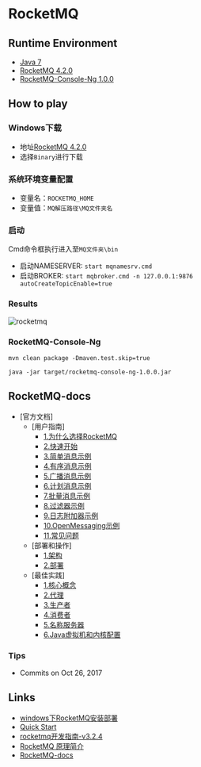 # RocketMQ

## Runtime Environment
- [Java 7](http://www.oracle.com/technetwork/java/javase/downloads/jdk7-downloads-1880260.html)
- [RocketMQ 4.2.0](http://rocketmq.apache.org/release_notes/release-notes-4.2.0/)
- [RocketMQ-Console-Ng 1.0.0](https://github.com/apache/rocketmq-externals)

## How to play

### Windows下载
- 地址[RocketMQ 4.2.0](http://rocketmq.apache.org/release_notes/release-notes-4.2.0/)
- 选择`Binary`进行下载

### 系统环境变量配置
- 变量名：`ROCKETMQ_HOME`
- 变量值：`MQ解压路径\MQ文件夹名`

### 启动
Cmd命令框执行进入至`MQ文件夹\bin`
- 启动NAMESERVER: `start mqnamesrv.cmd`
- 启动BROKER: `start mqbroker.cmd -n 127.0.0.1:9876 autoCreateTopicEnable=true`

### Results
![rocketmq](http://www.wailian.work/images/2018/06/07/rocketmq-min.png)

### RocketMQ-Console-Ng
```
mvn clean package -Dmaven.test.skip=true

java -jar target/rocketmq-console-ng-1.0.0.jar
```

## RocketMQ-docs
- [官方文档]
	- [用户指南]
		- [1.为什么选择RocketMQ](官方文档/用户指南/1.为什么选择RocketMQ.md)
		- [2.快速开始](官方文档/用户指南/2.快速开始.md)
		- [3.简单消息示例](官方文档/用户指南/3.简单消息示例.md)
		- [4.有序消息示例](官方文档/用户指南/4.有序消息示例.md)
		- [5.广播消息示例](官方文档/用户指南/5.广播消息示例.md)
		- [6.计划消息示例](官方文档/用户指南/6.计划消息示例.md)
		- [7.批量消息示例](官方文档/用户指南/7.批量消息示例.md)
		- [8.过滤器示例](官方文档/用户指南/8.过滤器示例.md)
		- [9.日志附加器示例](官方文档/用户指南/9.日志附加器示例.md)
		- [10.OpenMessaging示例](官方文档/用户指南/10.OpenMessaging示例.md)
		- [11.常见问题](官方文档/用户指南/11.常见问题.md)
	- [部署和操作]
		- [1.架构](官方文档/部署和操作/1.架构.md)
		- [2.部署](官方文档/部署和操作/2.部署.md)
	- [最佳实践]
		- [1.核心概念](官方文档/最佳实践/1.核心概念.md)
		- [2.代理](官方文档/最佳实践/2.代理.md)
		- [3.生产者](官方文档/最佳实践/3.生产者.md)
		- [4.消费者](官方文档/最佳实践/4.消费者.md)
		- [5.名称服务器](官方文档/最佳实践/5.名称服务器.md)
		- [6.Java虚拟机和内核配置](官方文档/最佳实践/6.Java虚拟机和内核配置.md)

### Tips
- Commits on Oct 26, 2017
		
## Links
- [windows下RocketMQ安装部署](https://www.jianshu.com/p/4a275e779afa)
- [Quick Start](https://rocketmq.apache.org/docs/quick-start/)
- [rocketmq开发指南-v3.2.4](http://files.cnblogs.com/files/chenkaiwei/%E9%98%BF%E9%87%8CRocketMQ_%E7%94%A8%E6%88%B7%E6%8C%87%E5%8D%97_V3.2.4_%E6%9C%80%E6%96%B0%E7%89%88%E6%9C%AC.pdf)
- [RocketMQ 原理简介](http://alibaba.github.io/RocketMQ-docs/document/design/RocketMQ_design.pdf)
- [RocketMQ-docs](https://github.com/redzealot2008/RocketMQ-docs)
